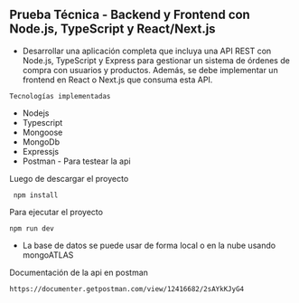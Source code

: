 ## Prueba Técnica - Backend y Frontend con Node.js, TypeScript y React/Next.js

- Desarrollar una aplicación completa que incluya una API REST con Node.js, TypeScript y Express para gestionar un sistema de órdenes de compra con usuarios y productos. Además, se debe implementar un frontend en React o Next.js que consuma esta API.

`Tecnologías implementadas`
- Nodejs
- Typescript
- Mongoose
- MongoDb
- Expressjs
- Postman - Para testear la api


Luego de descargar el proyecto

```
 npm install 

 ```  
 Para ejecutar el proyecto
 
 ```
 npm run dev

 ```

- La base de datos se puede usar de forma local o en la nube usando mongoATLAS

 Documentación de la api en postman
 ```
 https://documenter.getpostman.com/view/12416682/2sAYkKJyG4

 ```